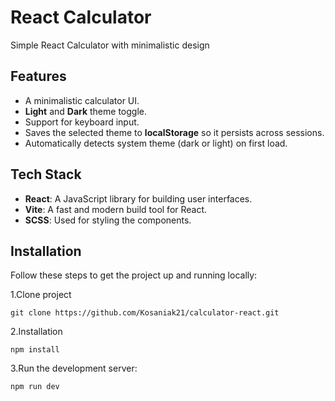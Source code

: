 
# React Calculator

Simple React Calculator with minimalistic design

## Features

- A minimalistic calculator UI.
- **Light** and **Dark** theme toggle.
- Support for keyboard input.
- Saves the selected theme to **localStorage** so it persists across sessions.
- Automatically detects system theme (dark or light) on first load.

## Tech Stack

- **React**: A JavaScript library for building user interfaces.
- **Vite**: A fast and modern build tool for React.
- **SCSS**: Used for styling the components.

## Installation

Follow these steps to get the project up and running locally:

1.Clone project 
```
git clone https://github.com/Kosaniak21/calculator-react.git
```
2.Installation 
```
npm install
```
3.Run the development server:
```
npm run dev
```
